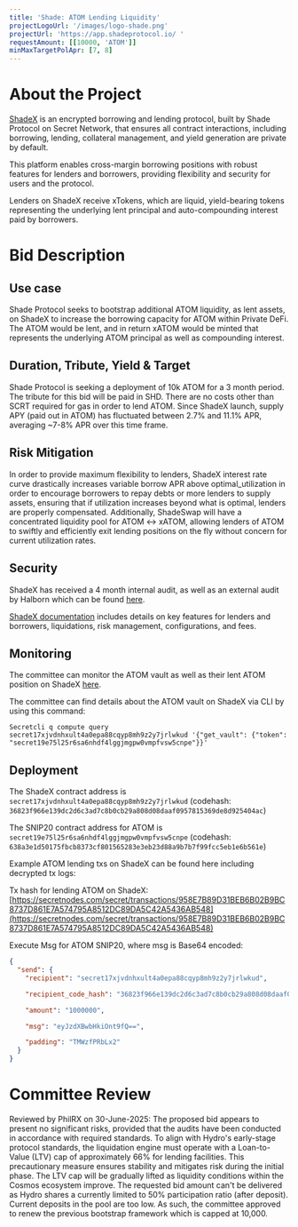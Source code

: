 ```yaml
---
title: 'Shade: ATOM Lending Liquidity'
projectLogoUrl: '/images/logo-shade.png'
projectUrl: 'https://app.shadeprotocol.io/ '
requestAmount: [[10000, 'ATOM']]
minMaxTargetPolApr: [7, 8]
---
```


# About the Project

[ShadeX](https://app.shadeprotocol.io/lend) is an encrypted borrowing and lending protocol, built by Shade Protocol on Secret Network, that ensures all contract interactions, including borrowing, lending, collateral management, and yield generation are private by default.

This platform enables cross-margin borrowing positions with robust features for lenders and borrowers, providing flexibility and security for users and the protocol.

Lenders on ShadeX receive xTokens, which are liquid, yield-bearing tokens representing the underlying lent principal and auto-compounding interest paid by borrowers.

# Bid Description

## Use case

Shade Protocol seeks to bootstrap additional ATOM liquidity, as lent assets, on ShadeX to increase the borrowing capacity for ATOM within Private DeFi. The ATOM would be lent, and in return xATOM would be minted that represents the underlying ATOM principal as well as compounding interest.

## Duration, Tribute, Yield & Target

Shade Protocol is seeking a deployment of 10k ATOM for a 3 month period. The tribute for this bid will be paid in SHD. There are no costs other than SCRT required for gas in order to lend ATOM. Since ShadeX launch, supply APY (paid out in ATOM) has fluctuated between 2.7% and 11.1% APR, averaging ~7-8% APR over this time frame.

## Risk Mitigation

In order to provide maximum flexibility to lenders, ShadeX interest rate curve drastically increases variable borrow APR above optimal_utilization in order to encourage borrowers to repay debts or more lenders to supply assets, ensuring that if utilization increases beyond what is optimal, lenders are properly compensated. Additionally, ShadeSwap will have a concentrated liquidity pool for ATOM <-> xATOM, allowing lenders of ATOM to swiftly and efficiently exit lending positions on the fly without concern for current utilization rates.

## Security

ShadeX has received a 4 month internal audit, as well as an external audit by Halborn which can be found [here](https://drive.google.com/file/d/1F7Upscf3ynBpmDc0-h_YM9IJlBSauX9_/view?usp=drive_link).

[ShadeX documentation](https://docs.shadeprotocol.io/shade-protocol/advanced-topics-apps/shadex-money-market) includes details on key features for lenders and borrowers, liquidations, risk management, configurations, and fees.

## Monitoring

The committee can monitor the ATOM vault as well as their lent ATOM position on ShadeX [here](https://app.shadeprotocol.io/lend).

The committee can find details about the ATOM vault on ShadeX via CLI by using this command:

`Secretcli q compute query secret17xjvdnhxult4a0epa88cqyp8mh9z2y7jrlwkud '{"get_vault": {"token": "secret19e75l25r6sa6nhdf4lggjmgpw0vmpfvsw5cnpe"}}'`

## Deployment

The ShadeX contract address is `secret17xjvdnhxult4a0epa88cqyp8mh9z2y7jrlwkud` (codehash: `36823f966e139dc2d6c3ad7c8b0cb29a808d08daaf0957815369de8d925404ac`)

The SNIP20 contract address for ATOM is `secret19e75l25r6sa6nhdf4lggjmgpw0vmpfvsw5cnpe` (codehash: `638a3e1d50175fbcb8373cf801565283e3eb23d88a9b7b7f99fcc5eb1e6b561e`)

Example ATOM lending txs on ShadeX can be found here including decrypted tx logs:

Tx hash for lending ATOM on ShadeX: [https://secretnodes.com/secret/transactions/958E7B89D31BEB6B02B9BC8737D861E7A574795A8512DC89DA5C42A5436AB548](https://secretnodes.com/secret/transactions/958E7B89D31BEB6B02B9BC8737D861E7A574795A8512DC89DA5C42A5436AB548)

Execute Msg for ATOM SNIP20, where msg is Base64 encoded:

```json
{
  "send": {
    "recipient": "secret17xjvdnhxult4a0epa88cqyp8mh9z2y7jrlwkud",

    "recipient_code_hash": "36823f966e139dc2d6c3ad7c8b0cb29a808d08daaf0957815369de8d925404ac",

    "amount": "1000000",

    "msg": "eyJzdXBwbHkiOnt9fQ==",

    "padding": "TMWzfPRbLx2"
  }
}
```

# Committee Review

Reviewed by PhilRX on 30-June-2025: The proposed bid appears to present no significant risks, provided that the audits have been conducted in accordance with required standards. To align with Hydro's early-stage protocol standards, the liquidation engine must operate with a Loan-to-Value (LTV) cap of approximately 66% for lending facilities. This precautionary measure ensures stability and mitigates risk during the initial phase. The LTV cap will be gradually lifted as liquidity conditions within the Cosmos ecosystem improve. The requested bid amount can't be delivered as Hydro shares a currently limited to 50% participation ratio (after deposit). Current deposits in the pool are too low. As such, the committee approved to renew the previous bootstrap framework which is capped at 10,000.
